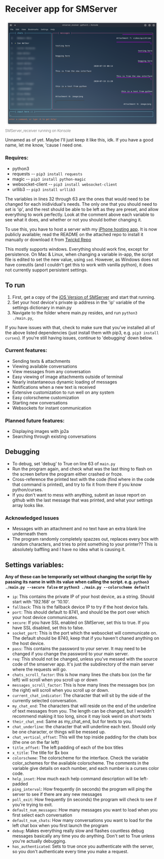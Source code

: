 # Receiver app for SMServer

![What it looks like](smserver_receiver.png)
<span style="font-weight: 200; font-size: 12px;">SMServer_receiver running on Konsole</span>

Unnamed as of yet. Maybe I'll just keep it like this, idk. If you have a good name, let me know, 'cause I need one. 

### Requires:
 - python3
 - requests -- `pip3 install requests`
 - magic -- `pip3 install python-magic`
 - websocket-client -- `pip3 install websocket-client`
 - urllib3 -- `pip3 install urllib3`
 
The variables in lines 32 through 63 are the ones that would need to be changed for each inidividual's needs. The only one that you should need to set is 'ip', and the rest should be able to be left as they are preset, and allow everything to work perfectly. Look at the comment above each variable to see what it does, and whether or not you should bother changing it. 

To use this, you have to host a server with my [iPhone hosting app](https://github.com/iandwelker/smserver). It is now publicly available; read the README on the attached repo to install it manually or download it from [Twickd Repo](repo.twickd.com)

This mostly supports windows. Everything should work fine, except for persistence. On Mac & Linux, when changing a variable in-app, the script file is edited to set the new value, using `sed`. However, as Windows does not have coreutils (and I couldn't get this to work with vanilla python), it does not currently support persistent settings.

## To run

1. First, get a copy of the [iOS Version of SMServer](https://github.com/iandwelker/smserver) and start that running. 
2. Set your host device's private ip address in the 'ip' variable of the settings dictionary in main.py 
3. Navigate to the folder where main.py resides, and run `python3 ./main.py`, 

If you have issues with that, check to make sure that you've installed all of the above listed dependencies (just install them with pip3, e.g. `pip3 install curses`). If you're still having issues, continue to 'debugging' down below.

### Current features:
 - Sending texts & attachments
 - Viewing available conversations
 - View messages from any conversation
 - Easy viewing of image attachments outside of terminal
 - Nearly instantaneous dynamic loading of messages
 - Notifications when a new text is received
 - Extensive customization to run well on any system
 - Easy colorscheme customization
 - Starting new conversations
 - Websockets for instant communication

### Planned future features:
 - Displaying images with jp2a
 - Searching through existing conversations

## Debugging
- To debug, set 'debug' to True on line 63 of `main.py`
- Run the program again, and check what was the last thing to flash on the screen before the program either crashed or froze.
- Cross-reference the printed text with the code (find where in the code that command is printed), and try to fix it from there if you know python/curses. 
- If you don't want to mess with anything, submit an issue report on github with the last message that was printed, and what your settings array looks like. 

### Acknowledged Issues
- Messages with an attachment and no text have an extra blank line underneath them
- The program randomly completely spazzes out, replaces every box with random characters, and tries to print something to your printer?? This is absolutely baffling and I have no idea what is causing it.

## Settings variables:
**Any of these can be temporarily set without changing the script file by passing its name in with its value when calling the script. e.g. `python3 ./main.py --secure false` or `python3 ./main.py --colorscheme default`**

- `ip`: This contains the private IP of your host device, as a string. Should start with '192.168' or '10.10'. 
- `fallback`: This is the fallback device IP to try if the host device fails.
- `port`: This should default to 8741, and should be the port over which your host device communicates.
- `secure`: If you have SSL enabled on SMServer, set this to true. If you have SSL disabled, set this to false.
- `socket_port`: This is the port which the websocket will communicate on. The default should be 8740, keep that if you haven't chaned anything on the host device.
- `pass`: This contains the password to your server. It may need to be changed if you change the password to your main server.
- `req`: This should not be changed, unless you've messed with the source code of the smserver app. It's just the subdirectory of the main server where the requests will go.
- `chats_scroll_factor`: this is how many lines the chats box (on the far left) will scroll when you scroll up or down
- `messages_scroll_factor`: This is how many lines the messages box (on the right) will scroll when you scroll up or down.
- `current_chat_indicator`: The character that will sit by the side of the currently selected conversation.
- `my_chat_end`: The characters that will reside on the end of the underline of text messages from you. The length can be changed, but I wouldn't recommend making it too long, since it may look weird on short texts
- `their_chat_end`: Same as my_chat_end, but for texts to you.
- `chat_underline`: the character that will underline each text. Should only be one character, or things will be messed up. 
- `chat_vertical_offset`: This will the top inside padding for the chats box (the one on the far left)
- `title_offset`: The left padding of each of the box titles
- `x_title`: The title for $x box
- `colorscheme`: The colorscheme for the interface. Check the variable color_schemes for the available colorscheme. The comments in the variable give details on each number, and each number is a curses color code.
- `help_inset`: How much each help command description will be left-padded
- `ping_interval`: How frequently (in seconds) the program will ping the server to see if there are any new messages
- `poll_exit`: How frequently (in seconds) the program will check to see if you're trying to exit.
- `default_num_messages`: How many messages you want to load when you first select each conversation
- `default_num_chats`: How many conversations you want to load for the left chat box when you first launch the program
- `debug`: Makes everything really slow and flashes countless debug messages basically any time you do anything. Don't set to True unless you're actually debugging.
- `has_authenticated`: Sets to true once you authenticate with the server, so you don't authenticate every time you make a request.
